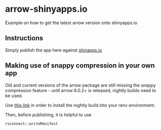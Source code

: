# arrow-shinyapps.io
Example on how to get the latest arrow version onto shinyapps.io

## Instructions

Simply publish the app here against [shinapps.io](https://shinyapps.io)

## Making use of snappy compression in your own app

Old and current versions of the arrow package are still missing the snappy compression feature - until arrow 6.0.2+ is released, nightly builds need to be used. 

Use [this link](https://ursalabs.org/arrow-r-nightly/articles/install.html#install-the-nightly-build) in order to install the nightly build into your renv environment. 

Then, before publishing, it is helpful to use

`rsconnect::writeManifest`
